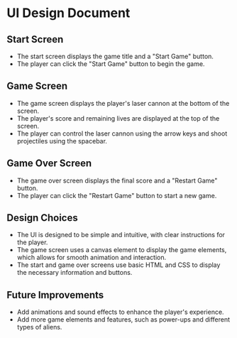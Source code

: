 # UI Design Document

## Start Screen
- The start screen displays the game title and a "Start Game" button.
- The player can click the "Start Game" button to begin the game.

## Game Screen
- The game screen displays the player's laser cannon at the bottom of the screen.
- The player's score and remaining lives are displayed at the top of the screen.
- The player can control the laser cannon using the arrow keys and shoot projectiles using the spacebar.

## Game Over Screen
- The game over screen displays the final score and a "Restart Game" button.
- The player can click the "Restart Game" button to start a new game.

## Design Choices
- The UI is designed to be simple and intuitive, with clear instructions for the player.
- The game screen uses a canvas element to display the game elements, which allows for smooth animation and interaction.
- The start and game over screens use basic HTML and CSS to display the necessary information and buttons.

## Future Improvements
- Add animations and sound effects to enhance the player's experience.
- Add more game elements and features, such as power-ups and different types of aliens.